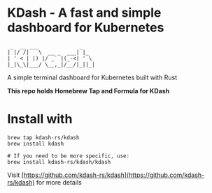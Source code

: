 # KDash - A fast and simple dashboard for Kubernetes

```
 _  __ ___             _
| |/ /|   \  __ _  ___| |_
| ' < | |) |/ _` |(_-<| ' \
|_|\_\|___/ \__,_|/__/|_||_|
```

A simple terminal dashboard for Kubernetes built with Rust

**This repo holds Homebrew Tap and Formula for KDash**

# Install with

```
brew tap kdash-rs/kdash
brew install kdash

# If you need to be more specific, use:
brew install kdash-rs/kdash/kdash
```


Visit [https://github.com/kdash-rs/kdash](https://github.com/kdash-rs/kdash) for more details